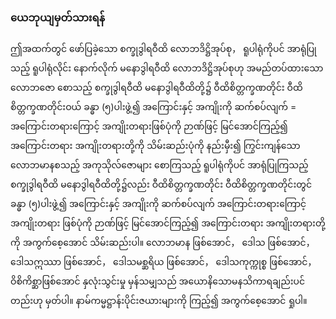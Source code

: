 ### ယေဘုယျမှတ်သားရန်

ဤအထက်တွင် ဖော်ပြခဲ့သော စက္ခုဒွါရဝီထိ လောဘဒိဋ္ဌိအုပ်စု， ရူပါရုံကိုပင် အာရုံပြုသည့် ရူပါရုံလိုင်း နောက်လိုက် မနောဒွါရဝီထိ လောဘဒိဋ္ဌိအုပ်စုဟု အမည်တပ်ထားသော လောဘဇော စောသည့် စက္ခုဒွါရဝီထိ မနောဒွါရဝီထိတို့၌ ဝီထိစိတ္တက္ခဏတိုင်း ဝီထိစိတ္တက္ခဏတိုင်းဝယ် ခန္ဓာ (၅)ပါးဖွဲ့၍ အကြောင်းနှင့် အကျိုးကို ဆက်စပ်လျက် = အကြောင်းတရားကြောင့် အကျိုးတရားဖြစ်ပုံကို ဉာဏ်ဖြင့် မြင်အောင်ကြည့်၍ အကြောင်းတရား အကျိုးတရားတို့ကို သိမ်းဆည်းပုံကို နည်းမှီး၍ ကြွင်းကျန်သော လောဘမာနစသည့် အကုသိုလ်ဇောများ စောကြသည့် ရူပါရုံကိုပင် အာရုံပြုကြသည့် စက္ခုဒွါရဝီထိ မနောဒွါရဝီထိတို့၌လည်း ဝီထိစိတ္တက္ခဏတိုင်း ဝီထိစိတ္တက္ခဏတိုင်းတွင် ခန္ဓာ (၅)ပါးဖွဲ့၍ အကြောင်းနှင့် အကျိုးကို ဆက်စပ်လျက် အကြောင်းတရားကြောင့် အကျိုးတရား ဖြစ်ပုံကို ဉာဏ်ဖြင့် မြင်အောင်ကြည့်၍ အကြောင်းတရား အကျိုးတရားတို့ကို အကွက်စေ့အောင် သိမ်းဆည်းပါ။ 
လောဘမာန ဖြစ်အောင်， ဒေါသ ဖြစ်အောင်， ဒေါသဣဿာ ဖြစ်အောင်， ဒေါသမစ္ဆရိယ ဖြစ်အောင်， ဒေါသကုက္ကုစ္စ ဖြစ်အောင်， ဝိစိကိစ္ဆာဖြစ်အောင် နှလုံးသွင်းမှု မှန်သမျှသည် အယောနိသောမနသိကာရချည်းပင်တည်းဟု မှတ်ပါ။ 
နာမ်ကမ္မဋ္ဌာန်းပိုင်းဇယားများကို ကြည့်၍ အကွက်စေ့အောင် ရှုပါ။